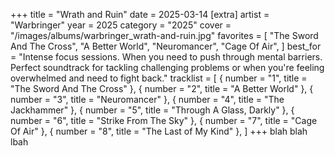 +++
title = "Wrath and Ruin"
date = 2025-03-14
[extra]
artist = "Warbringer"
year = 2025
category = "2025"
cover = "/images/albums/warbringer_wrath-and-ruin.jpg"
favorites = [
"The Sword And The Cross",
"A Better World",
"Neuromancer",
"Cage Of Air",
]
best_for = "Intense focus sessions. When you need to push through mental barriers. Perfect soundtrack for tackling challenging problems or when you're feeling overwhelmed and need to fight back."
tracklist = [
{ number = "1", title = "The Sword And The Cross" },
{ number = "2", title = "A Better World" },
{ number = "3", title = "Neuromancer" },
{ number = "4", title = "The Jackhammer" },
{ number = "5", title = "Through A Glass, Darkly" },
{ number = "6", title = "Strike From The Sky" },
{ number = "7", title = "Cage Of Air" },
{ number = "8", title = "The Last of My Kind" },
]
+++
blah blah lbah